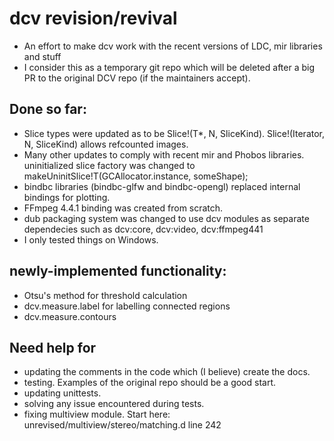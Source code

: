 # dcv revision/revival

* An effort to make dcv work with the recent versions of LDC, mir libraries and stuff
* I consider this as a temporary git repo which will be deleted after a big PR to the original DCV repo (if the maintainers accept).

## Done so far:

* Slice types were updated as to be Slice!(T*, N, SliceKind). Slice!(Iterator, N, SliceKind) allows refcounted images.
* Many other updates to comply with recent mir and Phobos libraries.
 uninitialized slice factory was changed to makeUninitSlice!T(GCAllocator.instance, someShape);
* bindbc libraries (bindbc-glfw and bindbc-opengl) replaced internal bindings for plotting.
* FFmpeg 4.4.1 binding was created from scratch.
* dub packaging system was changed to use dcv modules as separate dependecies such as dcv:core, dcv:video, dcv:ffmpeg441
* I only tested things on Windows.

## newly-implemented functionality:
* Otsu's method for threshold calculation
* dcv.measure.label for labelling connected regions
* dcv.measure.contours

## Need help for

* updating the comments in the code which (I believe) create the docs.
* testing. Examples of the original repo should be a good start.
* updating unittests.
* solving any issue encountered during tests.
* fixing multiview module. Start here: unrevised/multiview/stereo/matching.d line 242